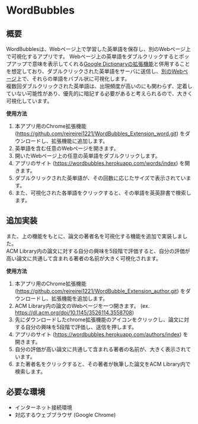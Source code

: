 # WordBubbles

## 概要
WordBubblesは、Webページ上で学習した英単語を保存し、別のWebページ上で可視化するアプリです。 
Webページ上の英単語をダブルクリックするとポップアップで意味を表示してくれる[Google Dictionaryの拡張機能](https://chromewebstore.google.com/detail/google-dictionary-by-goog/mgijmajocgfcbeboacabfgobmjgjcoja?hl=en)と併用することを想定しており、ダブルクリックされた英単語をサーバに送信し、[別のWebページ](https://wordbubbles.herokuapp.com/words/index)上で、それらの単語をバブル状に可視化します。  
複数回ダブルクリックされた英単語は、出現頻度が高いのにも関わらず、定着していない可能性があり、優先的に暗記する必要があると考えられるので、大きく可視化しています。  

**使用方法**
1. 本アプリ用のChrome拡張機能 (https://github.com/reireirei1221/WordBubbles_Extension_word.git) をダウンロードし、拡張機能に追加します。
2. 英単語を含む任意のWebページを開きます。
3. 開いたWebページ上の任意の英単語をダブルクリックします。
4. アプリのサイト (https://wordbubbles.herokuapp.com/words/index) を開きます。
5. ダブルクリックされた英単語が、その回数に応じたサイズで表示されています。
6. また、可視化された各単語をクリックすると、その単語を英英辞書で検索します。

## 追加実装
また、上の機能をもとに、論文の著者名を可視化する機能を追加で実装しました。  
ACM Library内の論文に対する自分の興味を5段階で評価すると、自分の評価が高い論文に共通して含まれる著者の名前が大きく可視化されます。

**使用方法**
1. 本アプリ用のChrome拡張機能 (https://github.com/reireirei1221/WordBubble_Extension_author.git) をダウンロードし、拡張機能を追加します。
2. ACM Library内の論文のWebページを一つ開きます。 (ex. https://dl.acm.org/doi/10.1145/3526114.3558708)
3. 先にダウンロードしたchrome拡張機能のアイコンをクリックし、論文に対する自分の興味を5段階で評価し、送信を押します。
4. アプリのサイト (https://wordbubbles.herokuapp.com/authors/index) を開きます。
5. 自分の評価が高い論文に共通して含まれる著者の名前が、大きく表示されています。
6. また著者名をクリックすると、その著者が執筆した論文をACM Library内で検索します。

## 必要な環境
- インターネット接続環境
- 対応するウェブブラウザ (Google Chrome)
